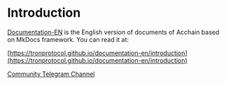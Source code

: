 # Introduction
[Documentation-EN](https://tronprotocol.github.io/documentation-en) is the English version of documents of Acchain based on MkDocs framework. You can read it at:  

[https://tronprotocol.github.io/documentation-en/introduction](https://tronprotocol.github.io/documentation-en/introduction)    

[Community Telegram Channel](https://t.me/troncoredevscommunity)     
